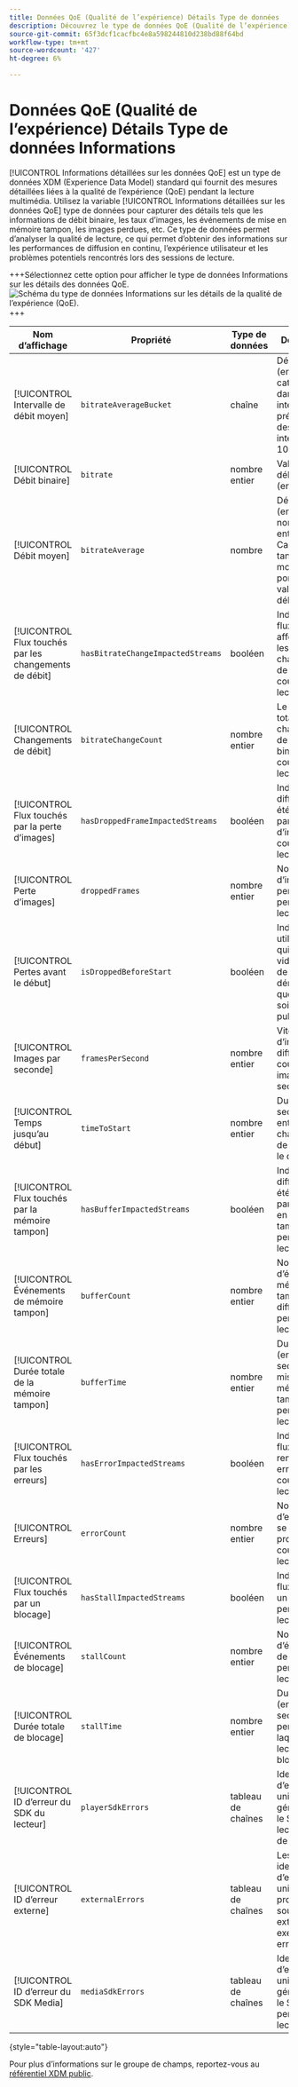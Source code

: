 ```yaml
---
title: Données QoE (Qualité de l’expérience) Détails Type de données
description: Découvrez le type de données QoE (Qualité de l’expérience) Détails Informations Type de données Modèle de données d’expérience (XDM) .
source-git-commit: 65f3dcf1cacfbc4e8a598244810d238bd88f64bd
workflow-type: tm+mt
source-wordcount: '427'
ht-degree: 6%

---
```


# Données QoE (Qualité de l’expérience) Détails Type de données Informations

[!UICONTROL Informations détaillées sur les données QoE] est un type de données XDM (Experience Data Model) standard qui fournit des mesures détaillées liées à la qualité de l’expérience (QoE) pendant la lecture multimédia. Utilisez la variable [!UICONTROL Informations détaillées sur les données QoE] type de données pour capturer des détails tels que les informations de débit binaire, les taux d’images, les événements de mise en mémoire tampon, les images perdues, etc. Ce type de données permet d’analyser la qualité de lecture, ce qui permet d’obtenir des informations sur les performances de diffusion en continu, l’expérience utilisateur et les problèmes potentiels rencontrés lors des sessions de lecture.

+++Sélectionnez cette option pour afficher le type de données Informations sur les détails des données QoE.
![Schéma du type de données Informations sur les détails de la qualité de l’expérience (QoE).](../images/data-types/qoe-data-details-information.png)
+++

| Nom d’affichage | Propriété | Type de données | Description |
|----------------------------------------|----------------------------|-----------|--------------------------------------------------------------------------------------------------|
| [!UICONTROL Intervalle de débit moyen] | `bitrateAverageBucket` | chaîne | Débit moyen (en Kbits/s) catégorisé dans des intervalles prédéfinis à des intervalles de 100 Kbits/s. |
| [!UICONTROL Débit binaire] | `bitrate` | nombre entier | Valeur de débit binaire (en Kbits/s). |
| [!UICONTROL Débit moyen] | `bitrateAverage` | nombre | Débit moyen (en Kbits/s, nombre entier). Calculé en tant que moyenne pondérée des valeurs de débit binaire. |
| [!UICONTROL Flux touchés par les changements de débit] | `hasBitrateChangeImpactedStreams` | booléen | Indique si les flux ont été affectés par les changements de débit au cours de la lecture. |
| [!UICONTROL Changements de débit] | `bitrateChangeCount` | nombre entier | Le nombre total de changements de débit binaire au cours de la lecture. |
| [!UICONTROL Flux touchés par la perte d’images] | `hasDroppedFrameImpactedStreams` | booléen | Indique si les diffusions ont été affectées par les pertes d’images au cours de la lecture. |
| [!UICONTROL Perte d’images] | `droppedFrames` | nombre entier | Nombre total d’images perdues pendant la lecture. |
| [!UICONTROL Pertes avant le début] | `isDroppedBeforeStart` | booléen | Indique si les utilisateurs quittent la vidéo avant de la démarrer, quelles que soient les publicités. |
| [!UICONTROL Images par seconde] | `framesPerSecond` | nombre entier | Vitesse d’image de la diffusion en cours (en images par seconde). |
| [!UICONTROL Temps jusqu’au début] | `timeToStart` | nombre entier | Durée (en secondes) entre le chargement de la vidéo et le démarrage. |
| [!UICONTROL Flux touchés par la mémoire tampon] | `hasBufferImpactedStreams` | booléen | Indique si les diffusions ont été affectées par la mise en mémoire tampon pendant la lecture. |
| [!UICONTROL Événements de mémoire tampon] | `bufferCount` | nombre entier | Nombre d’états de mémoire tampon différents pendant la lecture. |
| [!UICONTROL Durée totale de la mémoire tampon] | `bufferTime` | nombre entier | Durée totale (en secondes) de mise en mémoire tampon pendant la lecture. |
| [!UICONTROL Flux touchés par les erreurs] | `hasErrorImpactedStreams` | booléen | Indique si les flux ont rencontré des erreurs au cours de la lecture. |
| [!UICONTROL Erreurs] | `errorCount` | nombre entier | Nombre total d’erreurs qui se sont produites au cours de la lecture. |
| [!UICONTROL Flux touchés par un blocage] | `hasStallImpactedStreams` | booléen | Indique si les flux ont subi un blocage pendant la lecture. |
| [!UICONTROL Événements de blocage] | `stallCount` | nombre entier | Nombre d’événements de blocage pendant la lecture. |
| [!UICONTROL Durée totale de blocage] | `stallTime` | nombre entier | Durée totale (en secondes) pendant laquelle la lecture a été bloquée. |
| [!UICONTROL ID d’erreur du SDK du lecteur] | `playerSdkErrors` | tableau de chaînes | Identifiants d’erreur uniques générés par le SDK du lecteur lors de la lecture. |
| [!UICONTROL ID d’erreur externe] | `externalErrors` | tableau de chaînes | Les identifiants d’erreur uniques provenant de sources externes, par exemple les erreurs CDN. |
| [!UICONTROL ID d’erreur du SDK Media] | `mediaSdkErrors` | tableau de chaînes | Identifiants d’erreur uniques générés par le SDK Media pendant la lecture. |

{style="table-layout:auto"}

Pour plus d’informations sur le groupe de champs, reportez-vous au [référentiel XDM public](https://github.com/adobe/xdm/blob/master/components/datatypes/qoedatadetails.schema.json).

